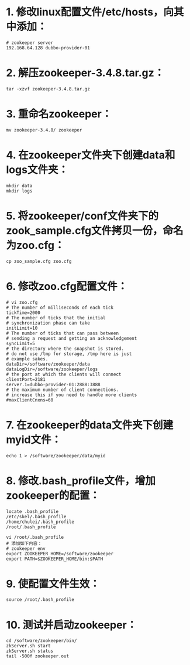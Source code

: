 # 1. 修改linux配置文件/etc/hosts，向其中添加：
```shell
# zookeeper server
192.168.64.128 dubbo-provider-01
```

# 2. 解压zookeeper-3.4.8.tar.gz：
```shell
tar -xzvf zookeeper-3.4.8.tar.gz
```

# 3. 重命名zookeeper：
```shell
mv zookeeper-3.4.8/ zookeeper
```

# 4. 在zookeeper文件夹下创建data和logs文件夹：
```shell
mkdir data
mkdir logs
```

# 5. 将zookeeper/conf文件夹下的zook_sample.cfg文件拷贝一份，命名为zoo.cfg：
```shell
cp zoo_sample.cfg zoo.cfg
```

# 6. 修改zoo.cfg配置文件：
```shell
# vi zoo.cfg 
# The number of milliseconds of each tick
tickTime=2000
# The number of ticks that the initial
# synchronization phase can take
initLimit=10
# The number of ticks that can pass between
# sending a request and getting an acknowledgement
syncLimit=5
# the directory where the snapshot is stored.
# do not use /tmp for storage, /tmp here is just
# example sakes.
dataDir=/software/zookeeper/data
dataLogDir=/software/zookeeper/logs
# the port at which the clients will connect
clientPort=2181
server.1=dubbo-provider-01:2888:3888
# the maximum number of client connections.
# increase this if you need to handle more clients
#maxClientCnxns=60
```

# 7. 在zookeeper的data文件夹下创建myid文件：
```shell
echo 1 > /software/zookeeper/data/myid
```

# 8. 修改.bash_profile文件，增加zookeeper的配置：
```shell
locate .bash_profile
/etc/skel/.bash_profile
/home/chulei/.bash_profile
/root/.bash_profile

vi /root/.bash_profile
# 添加如下内容：
# zookeeper env
export ZOOKEEPER_HOME=/software/zookeeper
export PATH=$ZOOKEEPER_HOME/bin:$PATH
```

# 9. 使配置文件生效：
```shell
source /root/.bash_profile
```

# 10. 测试并启动zookeeper：
```shell
cd /software/zookeeper/bin/
zkServer.sh start
zkServer.sh status
tail -500f zookeeper.out
```